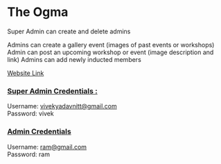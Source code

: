 # The Ogma

Super Admin can create and delete admins

Admins can create a gallery event (images of past events or workshops)
Admin can post an upcoming workshop or event (image description and link)
Admins can add newly inducted members 

[ Website Link ](https://theogma.vercel.app/)

### [Super Admin Credentials : ](https://theogma-super-admin.vercel.app/)
 Username: vivekyadavnitt@gmail.com\
 Password: vivek

### [Admin Credentials ](https://theogma-admin.vercel.app/)
 Username: ram@gmail.com\
 Password: ram







 
